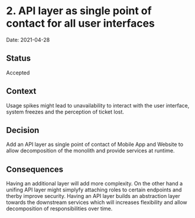 # 2. API layer as single point of contact for all user interfaces

Date: 2021-04-28

## Status

Accepted

## Context

Usage spikes might lead to unavailability to interact with the user interface, system freezes and the perception of ticket lost.

## Decision

Add an API layer as single point of contact of Mobile App and Website to allow decomposition of the monolith and provide services at runtime.

## Consequences

Having an additional layer will add more complexity. On the other hand a unifing API layer might simplyfy attaching roles to certain endpoints and therby improve security. Having an API layer builds an abstraction layer towards the downstream services which will increases flexibility and allow decomposition of responsibilities over time.
